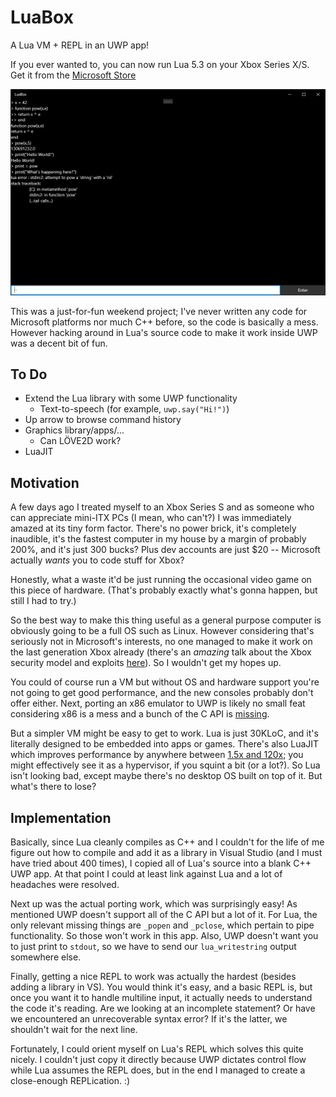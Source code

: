 # LuaBox

A Lua VM + REPL in an UWP app!

If you ever wanted to, you can now run Lua 5.3 on your Xbox Series X/S. Get it from the [Microsoft Store](https://www.microsoft.com/en-us/p/luabox/9npr957hth9q)

![Screenshot](screenshot.png)

This was a just-for-fun weekend project; I've never written any code for Microsoft platforms nor much C++ before, so the code is basically a mess. However hacking around in Lua's source code to make it work inside UWP was a decent bit of fun.


## To Do

* Extend the Lua library with some UWP functionality
	* Text-to-speech (for example, `uwp.say("Hi!")`)
* Up arrow to browse command history
* Graphics library/apps/...
	* Can LÖVE2D work?
* LuaJIT


## Motivation

A few days ago I treated myself to an Xbox Series S and as someone who can appreciate mini-ITX PCs (I mean, who can't?) I was immediately amazed at its tiny form factor. There's no power brick, it's completely inaudible, it's the fastest computer in my house by a margin of probably 200%, and it's just 300 bucks? Plus dev accounts are just $20 -- Microsoft actually *wants* you to code stuff for Xbox? 

Honestly, what a waste it'd be just running the occasional video game on this piece of hardware. (That's probably exactly what's gonna happen, but still I had to try.)

So the best way to make this thing useful as a general purpose computer is obviously going to be a full OS such as Linux. However considering that's seriously not in Microsoft's interests, no one managed to make it work on the last generation Xbox already (there's an *amazing* talk about the Xbox security model and exploits [here](https://www.youtube.com/watch?v=U7VwtOrwceo)). So I wouldn't get my hopes up.

You could of course run a VM but without OS and hardware support you're not going to get good performance, and the new consoles probably don't offer either. Next, porting an x86 emulator to UWP is likely no small feat considering x86 is a mess and a bunch of the C API is [missing](https://docs.microsoft.com/en-us/cpp/cppcx/crt-functions-not-supported-in-universal-windows-platform-apps?view=msvc-160). 

But a simpler VM might be easy to get to work. Lua is just 30KLoC, and it's literally designed to be embedded into apps or games. There's also LuaJIT which improves performance by anywhere between [1.5x and 120x](https://luajit.org/performance_x86.html); you might effectively see it as a hypervisor, if you squint a bit (or a lot?). So Lua isn't looking bad, except maybe there's no desktop OS built on top of it. But what's there to lose?


## Implementation

Basically, since Lua cleanly compiles as C++ and I couldn't for the life of me figure out how to compile and add it as a library in Visual Studio (and I must have tried about 400 times), I copied all of Lua's source into a blank C++ UWP app. At that point I could at least link against Lua and a lot of headaches were resolved. 

Next up was the actual porting work, which was surprisingly easy! As mentioned UWP doesn't support all of the C API but a lot of it. For Lua, the only relevant missing things are `_popen` and `_pclose`, which pertain to pipe functionality. So those won't work in this app. Also, UWP doesn't want you to just print to `stdout`, so we have to send our `lua_writestring` output somewhere else.

Finally, getting a nice REPL to work was actually the hardest (besides adding a library in VS). You would think it's easy, and a basic REPL is, but once you want it to handle multiline input, it actually needs to understand the code it's reading. Are we looking at an incomplete statement? Or have we encountered an unrecoverable syntax error? If it's the latter, we shouldn't wait for the next line.

Fortunately, I could orient myself on Lua's REPL which solves this quite nicely. I couldn't just copy it directly because UWP dictates control flow while Lua assumes the REPL does, but in the end I managed to create a close-enough REPLication. :)

